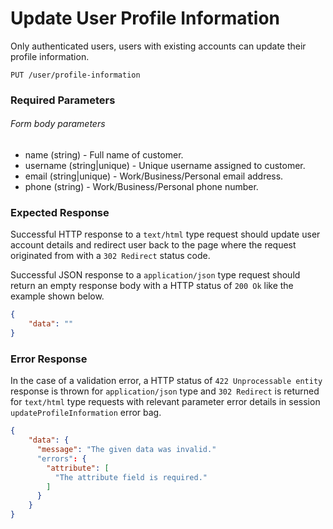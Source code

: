 # Update User Profile Information

Only authenticated users, users with existing accounts can update their profile information.

```HTTP
PUT /user/profile-information
```

### Required Parameters

###### Form body parameters

- name (string) - Full name of customer.
- username (string|unique) - Unique username assigned to customer.
- email (string|unique) - Work/Business/Personal email address.
- phone (string) - Work/Business/Personal phone number.

### Expected Response

Successful HTTP response to a `text/html` type request should update user account details and redirect user back to the page where the request originated from with a `302 Redirect` status code.

Successful JSON response to a `application/json` type request should return an empty response body with a HTTP status of `200 Ok` like the example shown below.

```JSON
{
    "data": ""
}
```

### Error Response

In the case of a validation error, a HTTP status of `422 Unprocessable entity` response is thrown for `application/json` type and `302 Redirect` is returned for `text/html` type requests with relevant parameter error details in session `updateProfileInformation` error bag.

```JSON
{
    "data": {
      "message": "The given data was invalid."
      "errors": {
        "attribute": [
          "The attribute field is required."
        ]
      }
    }
}
```

